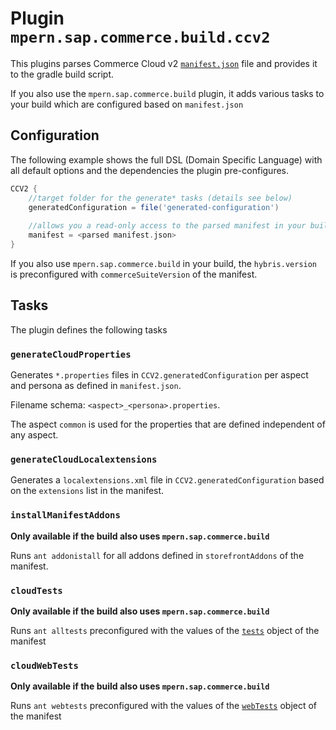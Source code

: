 # Plugin `mpern.sap.commerce.build.ccv2`

This plugins parses Commerce Cloud v2 [`manifest.json`][manifest] file and provides it to the gradle build script.

If you also use the `mpern.sap.commerce.build` plugin, it adds various tasks to
your build which are configured based on `manifest.json`

[manifest]: https://help.sap.com/viewer/1be46286b36a4aa48205be5a96240672/latest/en-US/2be55790d99e4a1dad4caa7a1fc1738f.html

## Configuration 
 
The following example shows the full DSL (Domain Specific Language) with all default options and the dependencies the 
plugin pre-configures.

```groovy
CCV2 {
    //target folder for the generate* tasks (details see below)
    generatedConfiguration = file('generated-configuration')
    
    //allows you a read-only access to the parsed manifest in your build script
    manifest = <parsed manifest.json>
}

```

If you also use `mpern.sap.commerce.build` in your build, the `hybris.version` is
preconfigured with `commerceSuiteVersion` of the manifest.


## Tasks

The plugin defines the following tasks

### `generateCloudProperties`

Generates `*.properties` files in `CCV2.generatedConfiguration` per aspect and persona as defined in `manifest.json`.

Filename schema: `<aspect>_<persona>.properties`.

The aspect `common` is used for the properties that are defined independent of any
aspect.

### `generateCloudLocalextensions`

Generates a `localextensions.xml` file in `CCV2.generatedConfiguration` based on
the `extensions` list in the manifest.

### `installManifestAddons`

**Only available if the build also uses `mpern.sap.commerce.build`**

Runs `ant addonistall` for all addons defined in `storefrontAddons` of the manifest.

### `cloudTests`

**Only available if the build also uses `mpern.sap.commerce.build`**

Runs `ant alltests` preconfigured with the values of the [`tests`][tests] object of the manifest

[tests]: https://help.sap.com/viewer/1be46286b36a4aa48205be5a96240672/latest/en-US/5ae6471137c44947a4f3051c753229d7.html

### `cloudWebTests`

**Only available if the build also uses `mpern.sap.commerce.build`**

Runs `ant webtests` preconfigured with the values of the [`webTests`][webtests] object of the manifest

[webtests]: https://help.sap.com/viewer/1be46286b36a4aa48205be5a96240672/latest/en-US/e978c15cad464c9eabb67bd868154377.html
